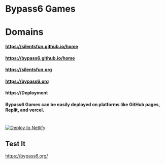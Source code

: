# Bypass6 Games


# Domains 
#### https://silentsfun.github.io/home
#### https://bypass6.github.io/home
#### https://silentsfun.org
#### https://bypass6.org
#### https://Deployment
#### Bypass6 Games can be easily deployed on platforms like GitHub pages, Replit, and vercel.
#
[![Deploy to Netlify](https://www.netlify.com/img/deploy/button.svg)](https://app.netlify.com/start/deploy?repository=https://github.com/silentsfun/home)

## Test It

https://bypass6.org/
